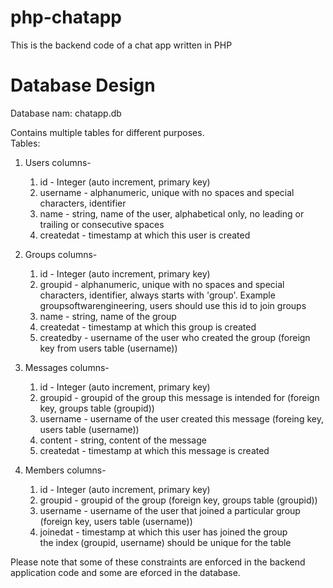 # php-chatapp
This is the backend code of a chat app written in PHP

# Database Design

Database nam: chatapp.db

Contains multiple tables for different purposes.\
Tables:
1. Users
	columns-
	1. id - Integer (auto increment, primary key)
	2. username - alphanumeric, unique with no spaces and special characters, identifier
	3. name - string, name of the user, alphabetical only, no leading or trailing or consecutive spaces
	4. createdat - timestamp at which this user is created

2. Groups
	columns-
	1. id - Integer (auto increment, primary key)
	2. groupid - alphanumeric, unique with no spaces and special characters, identifier, always starts with 'group'. Example groupsoftwarengineering, users should use this id to join groups
	3. name - string, name of the group
	4. createdat - timestamp at which this group is created
	5. createdby - username of the user who created the group (foreign key from users table (username))

3. Messages
	columns-
	1. id - Integer (auto increment, primary key)
	2. groupid - groupid of the group this message is intended for (foreign key, groups table (groupid))
	3. username - username of the user created this message (foreing key, users table (username))
	4. content - string, content of the message
	5. createdat - timestamp at which this message is created

4. Members
	columns-
	1. id - Integer (auto increment, primary key)
	2. groupid - groupid of the group (foreign key, groups table (groupid))
	3. username - username of the user that joined a particular group (foreign key, users table (username))
	4. joinedat - timestamp at which this user has joined the group\
	the index (groupid, username) should be unique for the table

Please note that some of these constraints are enforced in the backend application code and some are eforced in the database.



